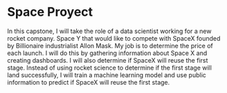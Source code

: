 # Space Proyect
In this capstone, I will take the role of a data scientist working for a new rocket company. Space Y that would like to compete with SpaceX founded by Billionaire industrialist Allon Mask. My job is to determine the price of each launch. I will do this by gathering information about Space X and creating dashboards. I will also determine if SpaceX will reuse the first stage. Instead of using rocket science to determine if the first stage will land successfully, I will train a machine learning model and use public information to predict if SpaceX will reuse the first stage.
